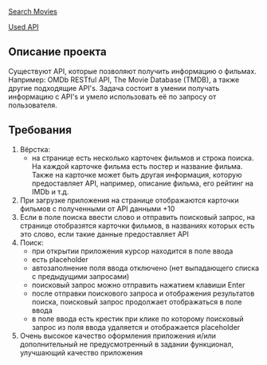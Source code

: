 [Search Movies](https://atlasshd.github.io/searchMovies/)

[Used API](https://www.themoviedb.org/documentation/api)

## Описание проекта
Существуют API, которые позволяют получить информацию о фильмах. Например: OMDb RESTful API, The Movie Database (TMDB), a также другие подходящие API's. Задача состоит в умении получать информацию с API's и умело использовать её по запросу от пользователя.

## Требования
1. Вёрстка:
   - на странице есть несколько карточек фильмов и строка поиска. На каждой карточке фильма есть постер и название фильма. Также на карточке может быть другая информация, которую предоставляет API, например, описание фильма, его рейтинг на IMDb и т.д.
2. При загрузке приложения на странице отображаются карточки фильмов с полученными от API данными +10
3. Если в поле поиска ввести слово и отправить поисковый запрос, на странице отобразятся карточки фильмов, в названиях которых есть это слово, если такие данные предоставляет API
4. Поиск:
   - при открытии приложения курсор находится в поле ввода
   - есть placeholder
   - автозаполнение поля ввода отключено (нет выпадающего списка с предыдущими запросами)
   - поисковый запрос можно отправить нажатием клавиши Enter
   - после отправки поискового запроса и отображения результатов поиска, поисковый запрос продолжает отображаться в поле ввода
   - в поле ввода есть крестик при клике по которому поисковый запрос из поля ввода удаляется и отображается placeholder
5. Очень высокое качество оформления приложения и/или дополнительный не предусмотренный в задании функционал, улучшающий качество приложения

